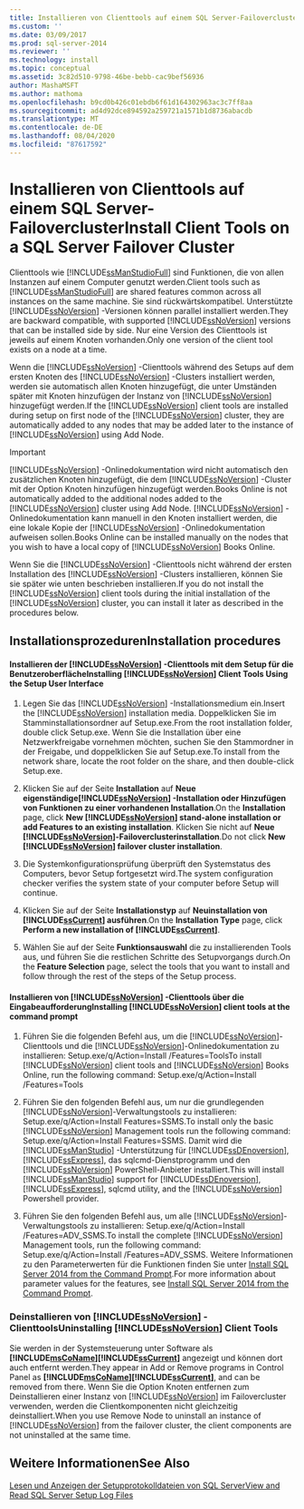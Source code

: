 ```yaml
---
title: Installieren von Clienttools auf einem SQL Server-Failovercluster | Microsoft-Dokumentation
ms.custom: ''
ms.date: 03/09/2017
ms.prod: sql-server-2014
ms.reviewer: ''
ms.technology: install
ms.topic: conceptual
ms.assetid: 3c82d510-9798-46be-bebb-cac9bef56936
author: MashaMSFT
ms.author: mathoma
ms.openlocfilehash: b9cd0b426c01ebdb6f61d164302963ac3c7ff8aa
ms.sourcegitcommit: ad4d92dce894592a259721a1571b1d8736abacdb
ms.translationtype: MT
ms.contentlocale: de-DE
ms.lasthandoff: 08/04/2020
ms.locfileid: "87617592"
---
```

# <a name="install-client-tools-on-a-sql-server-failover-cluster"></a><span data-ttu-id="9d917-102">Installieren von Clienttools auf einem SQL Server-Failovercluster</span><span class="sxs-lookup"><span data-stu-id="9d917-102">Install Client Tools on a SQL Server Failover Cluster</span></span>
  <span data-ttu-id="9d917-103">Clienttools wie [!INCLUDE[ssManStudioFull](../../../includes/ssmanstudiofull-md.md)] sind Funktionen, die von allen Instanzen auf einem Computer genutzt werden.</span><span class="sxs-lookup"><span data-stu-id="9d917-103">Client tools such as [!INCLUDE[ssManStudioFull](../../../includes/ssmanstudiofull-md.md)] are shared features common across all instances on the same machine.</span></span> <span data-ttu-id="9d917-104">Sie sind rückwärtskompatibel. Unterstützte [!INCLUDE[ssNoVersion](../../../includes/ssnoversion-md.md)] -Versionen können parallel installiert werden.</span><span class="sxs-lookup"><span data-stu-id="9d917-104">They are backward compatible, with supported [!INCLUDE[ssNoVersion](../../../includes/ssnoversion-md.md)] versions that can be installed side by side.</span></span> <span data-ttu-id="9d917-105">Nur eine Version des Clienttools ist jeweils auf einem Knoten vorhanden.</span><span class="sxs-lookup"><span data-stu-id="9d917-105">Only one version of the client tool exists on a node at a time.</span></span>  
  
 <span data-ttu-id="9d917-106">Wenn die [!INCLUDE[ssNoVersion](../../../includes/ssnoversion-md.md)] -Clienttools während des Setups auf dem ersten Knoten des [!INCLUDE[ssNoVersion](../../../includes/ssnoversion-md.md)] -Clusters installiert werden, werden sie automatisch allen Knoten hinzugefügt, die unter Umständen später mit Knoten hinzufügen der Instanz von [!INCLUDE[ssNoVersion](../../../includes/ssnoversion-md.md)] hinzugefügt werden.</span><span class="sxs-lookup"><span data-stu-id="9d917-106">If the [!INCLUDE[ssNoVersion](../../../includes/ssnoversion-md.md)] client tools are installed during setup on first node of the [!INCLUDE[ssNoVersion](../../../includes/ssnoversion-md.md)] cluster, they are automatically added to any nodes that may be added later to the instance of [!INCLUDE[ssNoVersion](../../../includes/ssnoversion-md.md)] using Add Node.</span></span>  
  
> [!IMPORTANT]  
>  [!INCLUDE[ssNoVersion](../../../includes/ssnoversion-md.md)] <span data-ttu-id="9d917-107">-Onlinedokumentation wird nicht automatisch den zusätzlichen Knoten hinzugefügt, die dem [!INCLUDE[ssNoVersion](../../../includes/ssnoversion-md.md)] -Cluster mit der Option Knoten hinzufügen hinzugefügt werden.</span><span class="sxs-lookup"><span data-stu-id="9d917-107">Books Online is not automatically added to the additional nodes added to the [!INCLUDE[ssNoVersion](../../../includes/ssnoversion-md.md)] cluster using Add Node.</span></span> [!INCLUDE[ssNoVersion](../../../includes/ssnoversion-md.md)] <span data-ttu-id="9d917-108">-Onlinedokumentation kann manuell in den Knoten installiert werden, die eine lokale Kopie der [!INCLUDE[ssNoVersion](../../../includes/ssnoversion-md.md)] -Onlinedokumentation aufweisen sollen.</span><span class="sxs-lookup"><span data-stu-id="9d917-108">Books Online can be installed manually on the nodes that you wish to have a local copy of [!INCLUDE[ssNoVersion](../../../includes/ssnoversion-md.md)] Books Online.</span></span>  
  
 <span data-ttu-id="9d917-109">Wenn Sie die [!INCLUDE[ssNoVersion](../../../includes/ssnoversion-md.md)] -Clienttools nicht während der ersten Installation des [!INCLUDE[ssNoVersion](../../../includes/ssnoversion-md.md)] -Clusters installieren, können Sie sie später wie unten beschrieben installieren.</span><span class="sxs-lookup"><span data-stu-id="9d917-109">If you do not install the [!INCLUDE[ssNoVersion](../../../includes/ssnoversion-md.md)] client tools during the initial installation of the [!INCLUDE[ssNoVersion](../../../includes/ssnoversion-md.md)] cluster, you can install it later as described in the procedures below.</span></span>  
  
## <a name="installation-procedures"></a><span data-ttu-id="9d917-110">Installationsprozeduren</span><span class="sxs-lookup"><span data-stu-id="9d917-110">Installation procedures</span></span>  
  
#### <a name="installing-ssnoversion-client-tools-using-the-setup-user-interface"></a><span data-ttu-id="9d917-111">Installieren der [!INCLUDE[ssNoVersion](../../../includes/ssnoversion-md.md)] -Clienttools mit dem Setup für die Benutzeroberfläche</span><span class="sxs-lookup"><span data-stu-id="9d917-111">Installing [!INCLUDE[ssNoVersion](../../../includes/ssnoversion-md.md)] Client Tools Using the Setup User Interface</span></span>  
  
1.  <span data-ttu-id="9d917-112">Legen Sie das [!INCLUDE[ssNoVersion](../../../includes/ssnoversion-md.md)] -Installationsmedium ein.</span><span class="sxs-lookup"><span data-stu-id="9d917-112">Insert the [!INCLUDE[ssNoVersion](../../../includes/ssnoversion-md.md)] installation media.</span></span> <span data-ttu-id="9d917-113">Doppelklicken Sie im Stamminstallationsordner auf Setup.exe.</span><span class="sxs-lookup"><span data-stu-id="9d917-113">From the root installation folder, double click Setup.exe.</span></span> <span data-ttu-id="9d917-114">Wenn Sie die Installation über eine Netzwerkfreigabe vornehmen möchten, suchen Sie den Stammordner in der Freigabe, und doppelklicken Sie auf Setup.exe.</span><span class="sxs-lookup"><span data-stu-id="9d917-114">To install from the network share, locate the root folder on the share, and then double-click Setup.exe.</span></span>  
  
2.  <span data-ttu-id="9d917-115">Klicken Sie auf der Seite **Installation** auf **Neue eigenständige[!INCLUDE[ssNoVersion](../../../includes/ssnoversion-md.md)] -Installation oder Hinzufügen von Funktionen zu einer vorhandenen Installation**.</span><span class="sxs-lookup"><span data-stu-id="9d917-115">On the **Installation** page, click **New [!INCLUDE[ssNoVersion](../../../includes/ssnoversion-md.md)] stand-alone installation or add Features to an existing installation**.</span></span> <span data-ttu-id="9d917-116">Klicken Sie nicht auf **Neue [!INCLUDE[ssNoVersion](../../../includes/ssnoversion-md.md)]-Failoverclusterinstallation**.</span><span class="sxs-lookup"><span data-stu-id="9d917-116">Do not click **New [!INCLUDE[ssNoVersion](../../../includes/ssnoversion-md.md)] failover cluster installation**.</span></span>  
  
3.  <span data-ttu-id="9d917-117">Die Systemkonfigurationsprüfung überprüft den Systemstatus des Computers, bevor Setup fortgesetzt wird.</span><span class="sxs-lookup"><span data-stu-id="9d917-117">The system configuration checker verifies the system state of your computer before Setup will continue.</span></span>  
  
4.  <span data-ttu-id="9d917-118">Klicken Sie auf der Seite **Installationstyp** auf **Neuinstallation von [!INCLUDE[ssCurrent](../../../includes/sscurrent-md.md)] ausführen**.</span><span class="sxs-lookup"><span data-stu-id="9d917-118">On the **Installation Type** page, click **Perform a new installation of [!INCLUDE[ssCurrent](../../../includes/sscurrent-md.md)]**.</span></span>  
  
5.  <span data-ttu-id="9d917-119">Wählen Sie auf der Seite **Funktionsauswahl** die zu installierenden Tools aus, und führen Sie die restlichen Schritte des Setupvorgangs durch.</span><span class="sxs-lookup"><span data-stu-id="9d917-119">On the **Feature Selection** page, select the tools that you want to install and follow through the rest of the steps of the Setup process.</span></span>  
  
#### <a name="installing-ssnoversion-client-tools-at-the-command-prompt"></a><span data-ttu-id="9d917-120">Installieren von [!INCLUDE[ssNoVersion](../../../includes/ssnoversion-md.md)] -Clienttools über die Eingabeaufforderung</span><span class="sxs-lookup"><span data-stu-id="9d917-120">Installing [!INCLUDE[ssNoVersion](../../../includes/ssnoversion-md.md)] client tools at the command prompt</span></span>  
  
1.  <span data-ttu-id="9d917-121">Führen Sie die folgenden Befehl aus, um die [!INCLUDE[ssNoVersion](../../../includes/ssnoversion-md.md)]-Clienttools und die [!INCLUDE[ssNoVersion](../../../includes/ssnoversion-md.md)]-Onlinedokumentation zu installieren: Setup.exe/q/Action=Install /Features=Tools</span><span class="sxs-lookup"><span data-stu-id="9d917-121">To install [!INCLUDE[ssNoVersion](../../../includes/ssnoversion-md.md)] client tools and [!INCLUDE[ssNoVersion](../../../includes/ssnoversion-md.md)] Books Online, run the following command: Setup.exe/q/Action=Install /Features=Tools</span></span>  
  
2.  <span data-ttu-id="9d917-122">Führen Sie den folgenden Befehl aus, um nur die grundlegenden [!INCLUDE[ssNoVersion](../../../includes/ssnoversion-md.md)]-Verwaltungstools zu installieren: Setup.exe/q/Action=Install Features=SSMS.</span><span class="sxs-lookup"><span data-stu-id="9d917-122">To install only the basic [!INCLUDE[ssNoVersion](../../../includes/ssnoversion-md.md)] Management tools run the following command: Setup.exe/q/Action=Install Features=SSMS.</span></span> <span data-ttu-id="9d917-123">Damit wird die [!INCLUDE[ssManStudio](../../../includes/ssmanstudio-md.md)] -Unterstützung für [!INCLUDE[ssDEnoversion](../../../includes/ssdenoversion-md.md)], [!INCLUDE[ssExpress](../../../includes/ssexpress-md.md)], das sqlcmd-Dienstprogramm und den [!INCLUDE[ssNoVersion](../../../includes/ssnoversion-md.md)] PowerShell-Anbieter installiert.</span><span class="sxs-lookup"><span data-stu-id="9d917-123">This will install [!INCLUDE[ssManStudio](../../../includes/ssmanstudio-md.md)] support for [!INCLUDE[ssDEnoversion](../../../includes/ssdenoversion-md.md)], [!INCLUDE[ssExpress](../../../includes/ssexpress-md.md)], sqlcmd utility, and the [!INCLUDE[ssNoVersion](../../../includes/ssnoversion-md.md)] Powershell provider.</span></span>  
  
3.  <span data-ttu-id="9d917-124">Führen Sie den folgenden Befehl aus, um alle [!INCLUDE[ssNoVersion](../../../includes/ssnoversion-md.md)]-Verwaltungstools zu installieren: Setup.exe/q/Action=Install /Features=ADV_SSMS.</span><span class="sxs-lookup"><span data-stu-id="9d917-124">To install the complete [!INCLUDE[ssNoVersion](../../../includes/ssnoversion-md.md)] Management tools, run the following command: Setup.exe/q/Action=Install /Features=ADV_SSMS.</span></span> <span data-ttu-id="9d917-125">Weitere Informationen zu den Parameterwerten für die Funktionen finden Sie unter [Install SQL Server 2014 from the Command Prompt](../../../database-engine/install-windows/install-sql-server-from-the-command-prompt.md).</span><span class="sxs-lookup"><span data-stu-id="9d917-125">For more information about parameter values for the features, see [Install SQL Server 2014 from the Command Prompt](../../../database-engine/install-windows/install-sql-server-from-the-command-prompt.md).</span></span>  
  
### <a name="uninstalling-ssnoversion-client-tools"></a><span data-ttu-id="9d917-126">Deinstallieren von [!INCLUDE[ssNoVersion](../../../includes/ssnoversion-md.md)] -Clienttools</span><span class="sxs-lookup"><span data-stu-id="9d917-126">Uninstalling [!INCLUDE[ssNoVersion](../../../includes/ssnoversion-md.md)] Client Tools</span></span>  
 <span data-ttu-id="9d917-127">Sie werden in der Systemsteuerung unter Software als **[!INCLUDE[msCoName](../../../includes/msconame-md.md)][!INCLUDE[ssCurrent](../../../includes/sscurrent-md.md)]** angezeigt und können dort auch entfernt werden.</span><span class="sxs-lookup"><span data-stu-id="9d917-127">They appear in Add or Remove programs in Control Panel as **[!INCLUDE[msCoName](../../../includes/msconame-md.md)][!INCLUDE[ssCurrent](../../../includes/sscurrent-md.md)]**, and can be removed from there.</span></span> <span data-ttu-id="9d917-128">Wenn Sie die Option Knoten entfernen zum Deinstallieren einer Instanz von [!INCLUDE[ssNoVersion](../../../includes/ssnoversion-md.md)] im Failovercluster verwenden, werden die Clientkomponenten nicht gleichzeitig deinstalliert.</span><span class="sxs-lookup"><span data-stu-id="9d917-128">When you use Remove Node to uninstall an instance of [!INCLUDE[ssNoVersion](../../../includes/ssnoversion-md.md)] from the failover cluster, the client components are not uninstalled at the same time.</span></span>  
  
## <a name="see-also"></a><span data-ttu-id="9d917-129">Weitere Informationen</span><span class="sxs-lookup"><span data-stu-id="9d917-129">See Also</span></span>  
 [<span data-ttu-id="9d917-130">Lesen und Anzeigen der Setupprotokolldateien von SQL Server</span><span class="sxs-lookup"><span data-stu-id="9d917-130">View and Read SQL Server Setup Log Files</span></span>](../../../database-engine/install-windows/view-and-read-sql-server-setup-log-files.md)  
  
  
